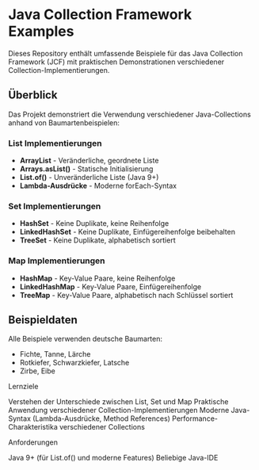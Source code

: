 # Java Collection Framework Examples

Dieses Repository enthält umfassende Beispiele für das Java Collection Framework (JCF) mit praktischen Demonstrationen verschiedener Collection-Implementierungen.

## Überblick

Das Projekt demonstriert die Verwendung verschiedener Java-Collections anhand von Baumartenbeispielen:

### List Implementierungen
- **ArrayList** - Veränderliche, geordnete Liste
- **Arrays.asList()** - Statische Initialisierung
- **List.of()** - Unveränderliche Liste (Java 9+)
- **Lambda-Ausdrücke** - Moderne forEach-Syntax

### Set Implementierungen
- **HashSet** - Keine Duplikate, keine Reihenfolge
- **LinkedHashSet** - Keine Duplikate, Einfügereihenfolge beibehalten
- **TreeSet** - Keine Duplikate, alphabetisch sortiert

### Map Implementierungen
- **HashMap** - Key-Value Paare, keine Reihenfolge
- **LinkedHashMap** - Key-Value Paare, Einfügereihenfolge
- **TreeMap** - Key-Value Paare, alphabetisch nach Schlüssel sortiert

## Beispieldaten

Alle Beispiele verwenden deutsche Baumarten:
- Fichte, Tanne, Lärche
- Rotkiefer, Schwarzkiefer, Latsche
- Zirbe, Eibe

Lernziele

Verstehen der Unterschiede zwischen List, Set und Map
Praktische Anwendung verschiedener Collection-Implementierungen
Moderne Java-Syntax (Lambda-Ausdrücke, Method References)
Performance-Charakteristika verschiedener Collections

Anforderungen

Java 9+ (für List.of() und moderne Features)
Beliebige Java-IDE
